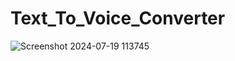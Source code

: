 # Text_To_Voice_Converter

![Screenshot 2024-07-19 113745](https://github.com/user-attachments/assets/4bad0646-c1cc-4fdd-88f6-c07dc2846d4d)

